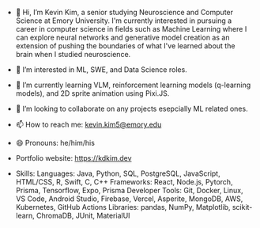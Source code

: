 - 👋 Hi, I’m Kevin Kim, a senior studying Neuroscience and Computer Science at Emory University. I'm currently interested in pursuing a career in computer science in fields such as Machine Learning where I can explore neural networks and generative model creation as an extension of pushing the boundaries of what I've learned about the brain when I studied neuroscience.
- 👀 I’m interested in ML, SWE, and Data Science roles.
- 🌱 I’m currently learning VLM, reinforcement learning models (q-learning models), and 2D sprite animation using Pixi.JS.
- 💞️ I’m looking to collaborate on any projects esepcially ML related ones.
- 📫 How to reach me: kevin.kim5@emory.edu
- 😄 Pronouns: he/him/his
- Portfolio website: https://kdkim.dev

- Skills:
Languages: Java, Python, SQL, PostgreSQL, JavaScript, HTML/CSS, R, Swift, C, C++
Frameworks: React, Node.js, Pytorch, Prisma, Tensorflow, Expo, Prisma
Developer Tools: Git, Docker, Linux, VS Code, Android Studio, Firebase, Vercel, Asperite, MongoDB, AWS, Kubernetes, GitHub Actions
Libraries: pandas, NumPy, Matplotlib, scikit-learn, ChromaDB, JUnit, MaterialUI

<!---
kkim-4/kkim-4 is a ✨ special ✨ repository because its `README.md` (this file) appears on your GitHub profile.
You can click the Preview link to take a look at your changes.
--->

